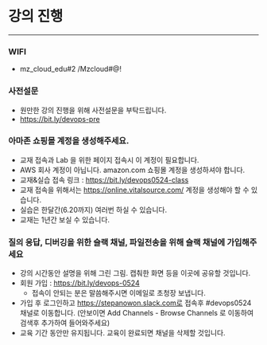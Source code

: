 # 강의 진행
------------------
### WIFI
  - mz_cloud_edu#2 /Mzcloud#@!

### 사전설문
  - 원만한 강의 진행을 위해 사전설문을 부탁드립니다.
  - https://bit.ly/devops-pre
  
### 아마존 쇼핑몰 계정을 생성해주세요.
  - 교재 접속과 Lab 을 위한 페이지 접속시 이 계정이 필요합니다.
  - AWS 회사 계정이 아닙니다. amazon.com 쇼핑몰 계정을 생성하셔야 합니다.
  - 교재&실습 접속 링크 : https://bit.ly/devops0524-class
  - 교재 접속을 위해서는 https://online.vitalsource.com/ 계정을 생성해야 할 수 있습니다.
  - 실습은 한달간(6.20까지) 여러번 하실 수 있습니다.
  - 교재는 1년간 보실 수 있습니다.
  
### 질의 응답, 디버깅을 위한 슬랙 채널, 파일전송을 위해 슬랙 채널에 가입해주세요
  - 강의 시간동안 설명을 위해 그린 그림. 캡춰한 화면 등을 이곳에 공유할 것입니다.
  - 회원 가입 : https://bit.ly/devops-0524
    * 접속이 안되는 분은 말씀해주시면 이메일로 초청장 보냅니다.
  - 가입 후 로그인하고 https://stepanowon.slack.com로 접속후 #devops0524 채널로 이동합니다.
     (안보이면 Add Channels - Browse Channels 로 이동하여 검색후 추가하여 들어와주세요)
  - 교육 기간 동안만 유지됩니다. 교육이 완료되면 채널을 삭제할 것입니다.  
